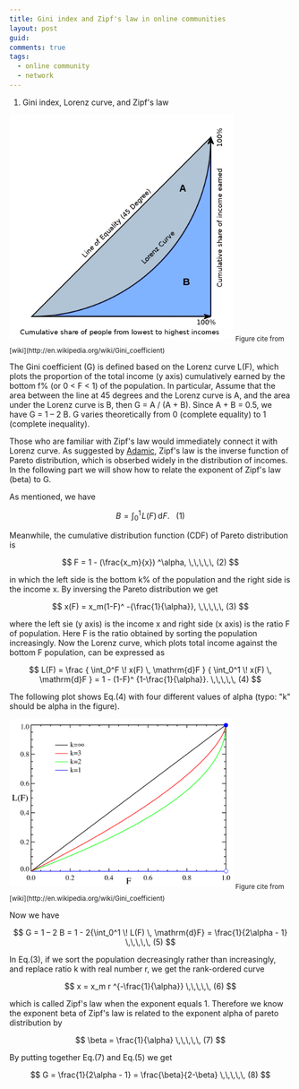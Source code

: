 ```yaml
---
title: Gini index and Zipf's law in online communities
layout: post
guid:
comments: true
tags:
  - online community
  - network
---
```


1. Gini index, Lorenz curve, and Zipf's law

<img src="/media/files/2014-04-29-Gini-index-and-zipf's-law-in-online-communities/gini.png" height="400px" width="400px" />
<sub>Figure cite from [wiki](http://en.wikipedia.org/wiki/Gini_coefficient)</sub>

The Gini coefficient (G) is defined based on the Lorenz curve L(F), which plots the proportion of the total income (y axis) cumulatively earned by the bottom f% (or 0 < F < 1) of the population. In particular, Assume that the area between the line at 45 degrees and the Lorenz curve is A, and the area under the Lorenz curve is B, then G =  A / (A + B). Since A + B = 0.5, we have G = 1 – 2 B. G varies theoretically from 0 (complete equality) to 1 (complete inequality). 

Those who are familiar with Zipf's law would immediately connect it with Lorenz curve. As suggested by [Adamic](http://www.hpl.hp.com/research/idl/papers/ranking/ranking.html), Zipf's law is the inverse function of Pareto distribution, which is obserbed widely in the distribution of incomes. In the following part we will show how to relate the exponent of Zipf's law (beta) to G. 

As mentioned, we have

$$
B = \int_0^1 \! L(F) \, \mathrm{d}F. \,\,\,\,\,   (1)
$$

Meanwhile, the cumulative distribution function (CDF) of Pareto distribution is

$$
F = 1 - (\frac{x_m}{x}) ^\alpha, \,\,\,\,\,   (2)
$$

in which the left side is the bottom k% of the population and the right side is the income x. By inversing the Pareto distribution we get 

$$
x(F) = x_m(1-F)^ -{\frac{1}{\alpha}},   \,\,\,\,\,   (3)
$$

where the left sie (y axis) is the income x and right side (x axis) is the ratio F of population. 
Here F is the ratio obtained by sorting the population increasingly. Now the Lorenz curve, which plots total income against the bottom F population, can be expressed as

$$
L(F) = \frac { \int_0^F \! x(F) \, \mathrm{d}F } { \int_0^1 \! x(F) \, \mathrm{d}F } = 1 - (1-F)^ {1-\frac{1}{\alpha}}.    \,\,\,\,\,  (4)
$$

The following plot shows Eq.(4) with four different values of alpha (typo: "k" should be alpha in the figure).  

<img src="/media/files/2014-04-29-Gini-index-and-zipf's-law-in-online-communities/pareto_Lorenz.png" height="300px" width="400px" />
<sub>Figure cite from [wiki](http://en.wikipedia.org/wiki/Gini_coefficient)</sub>

Now we have 

$$
G = 1 – 2 B = 1 - 2{\int_0^1 \! L(F) \, \mathrm{d}F} = \frac{1}{2\alpha - 1}  \,\,\,\,\,  (5)
$$


In Eq.(3), if we sort the population decreasingly rather than increasingly, and replace ratio k with real number r, we get the rank-ordered curve

$$
x = x_m r ^{-\frac{1}{\alpha}}   \,\,\,\,\,  (6)
$$

which is called Zipf's law when the exponent equals 1. Therefore we know the exponent beta of Zipf's law is related to the exponent alpha of pareto distribution by 

$$
\beta = \frac{1}{\alpha}   \,\,\,\,\,    (7)
$$

By putting together Eq.(7) and Eq.(5) we get 

$$
G = \frac{1}{2\alpha - 1} = \frac{\beta}{2-\beta}  \,\,\,\,\,   (8)
$$

